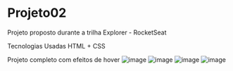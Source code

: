# Projeto02
Projeto proposto durante a trilha Explorer - RocketSeat


Tecnologias Usadas
  HTML + CSS

  Projeto completo com efeitos de hover
  ![image](https://github.com/Schambin/Projeto02/assets/118319638/4684ca0c-2ac8-44a1-94b8-db433c592275) 
  ![image](https://github.com/Schambin/Projeto02/assets/118319638/df7d5b93-e4c9-43d7-9e46-7b17d8e6f21f) ![image](https://github.com/Schambin/Projeto02/assets/118319638/b89f6b7f-dc72-4188-b6f9-e6102038e10b) ![image](https://github.com/Schambin/Projeto02/assets/118319638/8f16249c-6126-4576-9507-51c50842dfbf)


